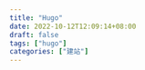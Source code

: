 ```yaml
---
title: "Hugo"
date: 2022-10-12T12:09:14+08:00
draft: false
tags: ["hugo"]
categories: ["建站"]
---
```


